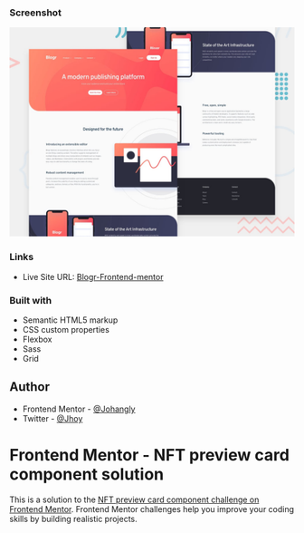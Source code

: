 ### Screenshot

![Design preview for the Blogr landing page coding challenge](./design/desktop-preview.jpg)

### Links

- Live Site URL: [Blogr-Frontend-mentor](https://johangly.github.io/Blogr-Frontend-mentor/)

### Built with

- Semantic HTML5 markup
- CSS custom properties
- Flexbox
- Sass
- Grid

## Author

- Frontend Mentor - [@Johangly](https://www.frontendmentor.io/profile/johangly)
- Twitter - [@Jhoy](https://twitter.com/johangly1004)

# Frontend Mentor - NFT preview card component solution

This is a solution to the [NFT preview card component challenge on Frontend Mentor](https://www.frontendmentor.io/challenges/nft-preview-card-component-SbdUL_w0U). Frontend Mentor challenges help you improve your coding skills by building realistic projects.
